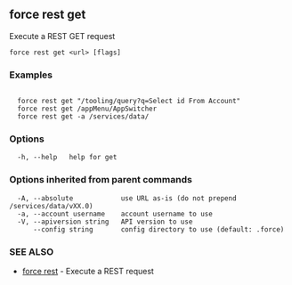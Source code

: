 ## force rest get

Execute a REST GET request

```
force rest get <url> [flags]
```

### Examples

```

  force rest get "/tooling/query?q=Select id From Account"
  force rest get /appMenu/AppSwitcher
  force rest get -a /services/data/

```

### Options

```
  -h, --help   help for get
```

### Options inherited from parent commands

```
  -A, --absolute            use URL as-is (do not prepend /services/data/vXX.0)
  -a, --account username    account username to use
  -V, --apiversion string   API version to use
      --config string       config directory to use (default: .force)
```

### SEE ALSO

* [force rest](force_rest.md)	 - Execute a REST request

